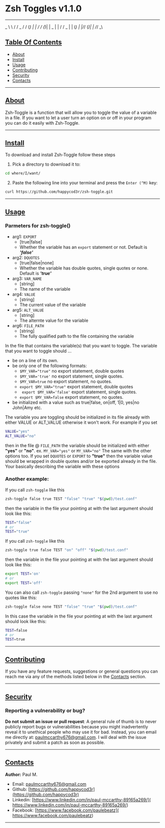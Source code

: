# Zsh Toggles v1.1.0

   __      __     __
 _ \ \    / / _  / /
(_) | |  / / (_)| | 
 _  | | / /   _ | | 
(_) | |/_/   (_)| | 
   /_/           \_\

## [Table Of Contents](#table_of_contents)

- [About](#about)
- [Install](#install)
- [Usage](#usage)
- [Contributing](#contributing)
- [Security](#security)
- [Contacts](#contacts)

---

## [About](#about)

Zsh-Toggle is a function that will allow you to toggle the value of a variable in a file.
If you want to let a user turn an option on or off in your program you can do it easily with Zsh-Toggle. 

--- 

## [Install](#install)

To download and install Zsh-Toggle follow these steps

1) Pick a directory to download it to:

```bash
cd where/I/want/
```

2) Paste the following line into your terminal and press the `Enter (^M)` key:

```bash
curl https://github.com/happycod3r/zsh-toggle.git
```

---

## [Usage](#usage)

### Parmeters for zsh-toggle()

- arg1: `EXPORT`
    - [true|false]   
    - Whether the variable has an `export` statement or not. Default is ***'false'***
- arg2: `DQUOTES`    
    - [true|false|none]   
    - Whether the variable has double quotes, single quotes or none. Default is ***'true'***
- arg3: `VAR_NAME`
    - [string]
    - The name of the variable
- arg4: `VALUE`
    - [string]
    - The current value of the variable
- arg5: `ALT_VALUE`
    - [string]
    - The alternte value for the variable
- arg6: `FILE_PATH`
    - [string]
    - The fully qualified path to the file containing the variable

In the file that contains the variable(s) that you want to toggle.
The variable that you want to toggle should ...
- be on a line of its own.
- be only one of the following formats: 
  - `$MY_VAR="true"`             no export statement, double quotes
  - `$MY_VAR='true'`             no export statement, single quotes.
  - `$MY_VAR=true`               no export statement, no quotes.
  - `export $MY_VAR="true"`      export statement, double quotes
  - ` export $MY_VAR='false'`     export statement, single quotes.
  - `export $MY_VAR=false`       export statement, no quotes.
- be initialized with a value such as true|false, on|off, 1|0, yes|no John|Amy etc.

The variable you are toggling should be initialized in its 
file already with either VALUE or ALT_VALUE otherwise it won't work.
For example if you set

```bash
VALUE="yes"
ALT_VALUE="no" 
```

then in the file @ `FILE_PATH` the variable should be initialized 
with either **"yes"** or **"no"**. ex. `MY_VAR="yes"` or `MY_VAR="no"`
The same with the other options too. If you set `DQUOTES` or `EXPORT` to 
**"true"** then the variable value should be wrapped in double quotes
and/or be exported already in the file. Your basically describing the 
variable with these options

### Another example: 

If you call `zsh-toggle` like this

```bash
zsh-toggle false true TEST "false" "true" "$(pwd)/test.conf"
```

then the variable in the file your pointing at with the last argument should look like this:

```bash
TEST="false"
# or
TEST="true"
```

If you call `zsh-toggle` like this

```bash
zsh-toggle true false TEST "on" "off" "$(pwd)/test.conf"
```

then the variable in the file your pointing at with the last argument should look like this:

```bash
export TEST='on'
# or
export TEST='off'
```

You can also call `zsh-toggle` passing `"none"` for the 2nd argument to use no quotes like this:

```bash
zsh-toggle false none TEST "false" "true" "$(pwd)/test.conf"
```

In this case the variable in the file your pointing at with the last argument should look like this:

```bash
TEST=false
# or
TEST=true
```
---

## [Contributing](#contributing)

If you have any feature requests, suggestions or general questions you can reach me via any of the methods listed below in the [Contacts](#contacts) section.

---

## [Security](#security)

### Reporting a vulnerability or bug?

**Do not submit an issue or pull request**: A general rule of thumb is to never publicly report bugs or vulnerabilities because you might inadvertently reveal it to unethical people who may use it for bad. Instead, you can email me directly at: [paulmccarthy676@gmail.com](mailto:paulmccarthy676@gmail.com). I will deal with the issue privately and submit a patch as soon as possible.

---

## [Contacts](#contacts)

**Author:** Paul M.

* Email: [paulmccarthy676@gmail.com](mailto:paulmccarthy676@gmail.com)
* Github: [https://github.com/happycod3r](https://github.com/happycod3r)
* Linkedin: [https://www.linkedin.com/in/paul-mccarthy-89165a269/]( https://www.linkedin.com/in/paul-mccarthy-89165a269/)
* Facebook: [https://www.facebook.com/paulebeatz]( https://www.facebook.com/paulebeatz)

---
